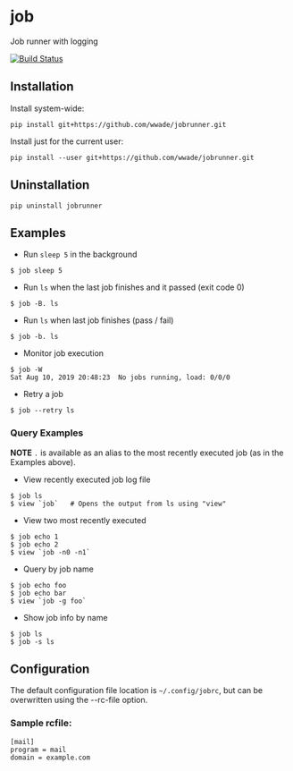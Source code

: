 # job
Job runner with logging

[![Build Status](https://dev.azure.com/wadecarpenter/jobrunner/_apis/build/status/wwade.jobrunner?branchName=master)](https://dev.azure.com/wadecarpenter/jobrunner/_build/latest?definitionId=1&branchName=master)

## Installation
Install system-wide:
```
pip install git+https://github.com/wwade/jobrunner.git
```
Install just for the current user:
```
pip install --user git+https://github.com/wwade/jobrunner.git
```

## Uninstallation
```
pip uninstall jobrunner
```

## Examples
* Run `sleep 5` in the background
```
$ job sleep 5
```
* Run `ls` when the last job finishes and it passed (exit code 0)
```
$ job -B. ls
```
* Run `ls` when last job finishes (pass / fail)
```
$ job -b. ls
```
* Monitor job execution
```
$ job -W
Sat Aug 10, 2019 20:48:23  No jobs running, load: 0/0/0
```
* Retry a job
```
$ job --retry ls
```

### Query Examples

**NOTE** `.` is available as an alias to the most recently executed job (as in the Examples above).

* View recently executed job log file
```
$ job ls
$ view `job`   # Opens the output from ls using "view"
```
* View two most recently executed
```
$ job echo 1
$ job echo 2
$ view `job -n0 -n1`  
```
* Query by job name
```
$ job echo foo
$ job echo bar
$ view `job -g foo`
```
* Show job info by name
```
$ job ls
$ job -s ls
```

## Configuration
The default configuration file location is `~/.config/jobrc`, but can be
overwritten using the --rc-file option.

### Sample rcfile:
```
[mail]
program = mail
domain = example.com
```
